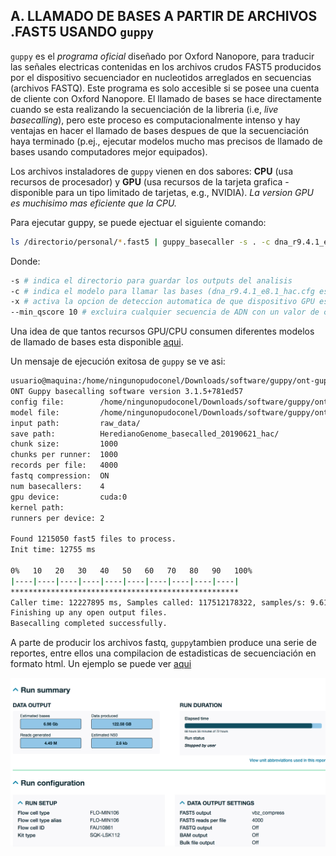 ## A. LLAMADO DE BASES A PARTIR DE ARCHIVOS .FAST5 USANDO `guppy`
`guppy` es el _programa oficial_ diseñado por Oxford Nanopore, para traducir las señales electricas contenidas en los archivos crudos FAST5 producidos por el dispositivo secuenciador en nucleotidos arreglados en secuencias (archivos FASTQ). Este programa es solo accesible si se posee una cuenta de cliente con Oxford Nanopore. 
El llamado de bases se hace directamente cuando se esta realizando la secuenciación de la libreria (i.e, _live basecalling_), pero este proceso es computacionalmente intenso y hay ventajas en hacer el llamado de bases despues de que la secuenciación haya terminado (p.ej., ejecutar modelos mucho mas precisos de llamado de bases usando computadores mejor equipados).

Los archivos instaladores de `guppy` vienen en dos sabores: **CPU** (usa recursos de procesador) y **GPU** (usa recursos de la tarjeta grafica - disponible para un tipo limitado de tarjetas, e.g., NVIDIA). _La version GPU es muchisimo mas eficiente que la CPU._ 

Para ejecutar guppy, se puede ejectuar el siguiente comando:

```bash
ls /directorio/personal/*.fast5 | guppy_basecaller -s . -c dna_r9.4.1_e8.1_hac.cfg --compress_fastq --trim_adapters -x auto --min_qscore 10
```
Donde:

```bash
-s # indica el directorio para guardar los outputs del analisis
-c # indica el modelo para llamar las bases (dna_r9.4.1_e8.1_hac.cfg es uno de los modelos con mayor precision)
-x # activa la opcion de deteccion automatica de que dispositivo GPU esta disponible en el computador
--min_qscore 10 # excluira cualquier secuencia de ADN con un valor de calidad menor a 10 
```
Una idea de que tantos recursos GPU/CPU consumen diferentes modelos de llamado de bases esta disponible [aqui](https://esr-nz.github.io/gpu_basecalling_testing/gpu_benchmarking.html#cfg_files).

Un mensaje de ejecución exitosa de `guppy` se ve asi:

```bash
usuario@maquina:/home/ningunopudoconel/Downloads/software/guppy/ont-guppy/bin/guppy_basecaller -s . -c dna_r9.4.1_e8.1_hac.cfg --compress_fastq --trim_adapters -x auto --min_qscore 10
ONT Guppy basecalling software version 3.1.5+781ed57
config file:        /home/ningunopudoconel/Downloads/software/guppy/ont-guppy/data/dna_r9.4.1_450bps_hac.cfg
model file:         /home/ningunopudoconel/Downloads/software/guppy/ont-guppy/data/template_r9.4.1_450bps_hac.jsn
input path:         raw_data/
save path:          HeredianoGenome_basecalled_20190621_hac/
chunk size:         1000
chunks per runner:  1000
records per file:   4000
fastq compression:  ON
num basecallers:    4
gpu device:         cuda:0
kernel path:
runners per device: 2

Found 1215050 fast5 files to process.
Init time: 12755 ms

0%   10   20   30   40   50   60   70   80   90   100%
|----|----|----|----|----|----|----|----|----|----|
***************************************************
Caller time: 12227895 ms, Samples called: 117512178322, samples/s: 9.61017e+06
Finishing up any open output files.
Basecalling completed successfully.
```
A parte de producir los archivos fastq, `guppy`tambien produce una serie de reportes, entre ellos una compilacion de estadisticas de secuenciación en formato html. Un ejemplo se puede ver [aqui](http://htmlpreview.github.io/?https://github.com/siriusb-nox/Taller-Oxford-Nanopore-Dec-2022/blob/main/guppy/report_FAU10861_20221116_1415_944237d8.html)

<p align="center">
 <img src="https://github.com/siriusb-nox/Taller-Oxford-Nanopore-Dec-2022/blob/main/IMG/guppy_report_example.png" alt="A section of a guppy report on a seq experiment"/>
</p>
